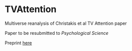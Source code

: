 # TVAttention
Multiverse reanalysis of Christakis et al TV Attention paper

Paper to be resubmitted to *Psychological Science*

Preprint [here](https://psyarxiv.com/5hd4r/)
